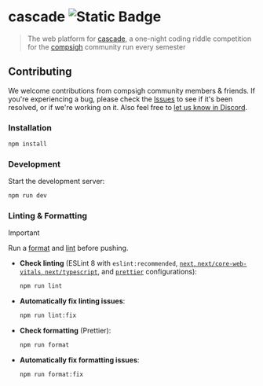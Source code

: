 # cascade ![Static Badge](https://img.shields.io/badge/compsigh-black?logo=data%3Aimage%2Fsvg%2Bxml%3Bbase64%2CPHN2ZyB3aWR0aD0iMTAyNCIgaGVpZ2h0PSIxMDI0IiB2aWV3Qm94PSIwIDAgMTAyNCAxMDI0IiBmaWxsPSJub25lIiB4bWxucz0iaHR0cDovL3d3dy53My5vcmcvMjAwMC9zdmciPgo8Y2lyY2xlIGN4PSI1MTIiIGN5PSI1MTIiIHI9IjM3NSIgc3Ryb2tlPSIjRkRCQjMwIiBzdHJva2Utd2lkdGg9IjUwIi8%2BCjxyZWN0IHg9IjI5NCIgeT0iNjk0LjIxOCIgd2lkdGg9IjQ1MCIgaGVpZ2h0PSI1MCIgcng9IjI1IiB0cmFuc2Zvcm09InJvdGF0ZSgtNjAgMjk0IDY5NC4yMTgpIiBmaWxsPSIjRkRCQjMwIi8%2BCjxyZWN0IHg9IjQ2MS4zMDEiIHk9IjY5My43MTEiIHdpZHRoPSI0NTAiIGhlaWdodD0iNTAiIHJ4PSIyNSIgdHJhbnNmb3JtPSJyb3RhdGUoLTYwIDQ2MS4zMDEgNjkzLjcxMSkiIGZpbGw9IiNGREJCMzAiLz4KPC9zdmc%2BCg%3D%3D&link=https%3A%2F%2Fcompsigh.club%2F)

> The web platform for [cascade](https://cascade.compsigh.club), a one-night coding riddle competition for the [compsigh](https://compsigh.club) community run every semester

## Contributing

We welcome contributions from compsigh community members & friends. If you're experiencing a bug, please check the [Issues](https://github.com/compsigh/cascade/issues) to see if it's been resolved, or if we're working on it. Also feel free to [let us know in Discord](https://discord.gg/compsigh).

### Installation

```bash
npm install
```

### Development

Start the development server:

```bash
npm run dev
```

### Linting & Formatting

> [!IMPORTANT]
> Run a [format](https://prettier.io/docs/why-prettier) and [lint](https://eslint.org/docs/latest/about/) before pushing.

- **Check linting** (ESLint 8 with `eslint:recommended`, [`next`, `next/core-web-vitals`, `next/typescript`](https://nextjs.org/docs/app/api-reference/config/eslint), and [`prettier`](https://github.com/prettier/eslint-config-prettier) configurations):

  ```bash
  npm run lint
  ```

- **Automatically fix linting issues**:

  ```bash
  npm run lint:fix
  ```

- **Check formatting** (Prettier):

  ```bash
  npm run format
  ```

- **Automatically fix formatting issues**:

  ```bash
  npm run format:fix
  ```
